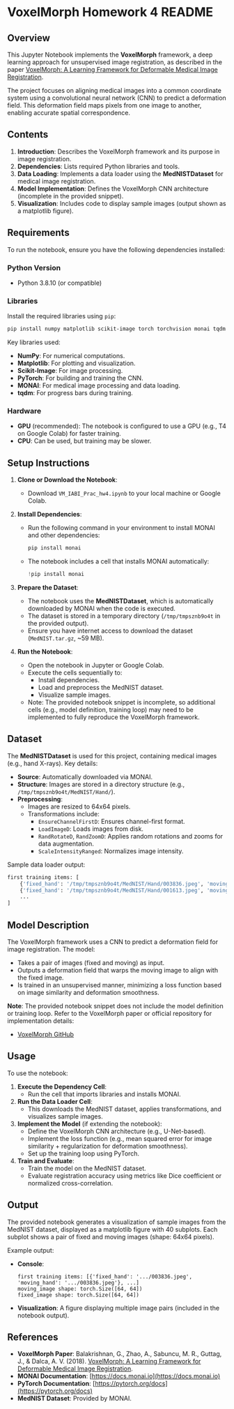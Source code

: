 # VoxelMorph Homework 4 README

## Overview
This Jupyter Notebook implements the **VoxelMorph** framework, a deep learning approach for unsupervised image registration, as described in the paper [VoxelMorph: A Learning Framework for Deformable Medical Image Registration](https://arxiv.org/pdf/1809.05231). 

The project focuses on aligning medical images into a common coordinate system using a convolutional neural network (CNN) to predict a deformation field. This deformation field maps pixels from one image to another, enabling accurate spatial correspondence.

## Contents
1. **Introduction**: Describes the VoxelMorph framework and its purpose in image registration.
2. **Dependencies**: Lists required Python libraries and tools.
3. **Data Loading**: Implements a data loader using the **MedNISTDataset** for medical image registration.
4. **Model Implementation**: Defines the VoxelMorph CNN architecture (incomplete in the provided snippet).
5. **Visualization**: Includes code to display sample images (output shown as a matplotlib figure).

## Requirements
To run the notebook, ensure you have the following dependencies installed:

### Python Version
- Python 3.8.10 (or compatible)

### Libraries
Install the required libraries using `pip`:
```bash
pip install numpy matplotlib scikit-image torch torchvision monai tqdm
```

Key libraries used:
- **NumPy**: For numerical computations.
- **Matplotlib**: For plotting and visualization.
- **Scikit-Image**: For image processing.
- **PyTorch**: For building and training the CNN.
- **MONAI**: For medical image processing and data loading.
- **tqdm**: For progress bars during training.

### Hardware
- **GPU** (recommended): The notebook is configured to use a GPU (e.g., T4 on Google Colab) for faster training.
- **CPU**: Can be used, but training may be slower.

## Setup Instructions
1. **Clone or Download the Notebook**:
   - Download `VM_IABI_Prac_hw4.ipynb` to your local machine or Google Colab.

2. **Install Dependencies**:
   - Run the following command in your environment to install MONAI and other dependencies:
     ```bash
     pip install monai
     ```
   - The notebook includes a cell that installs MONAI automatically:
     ```python
     !pip install monai
     ```

3. **Prepare the Dataset**:
   - The notebook uses the **MedNISTDataset**, which is automatically downloaded by MONAI when the code is executed.
   - The dataset is stored in a temporary directory (`/tmp/tmpsznb9o4t` in the provided output).
   - Ensure you have internet access to download the dataset (`MedNIST.tar.gz`, ~59 MB).

4. **Run the Notebook**:
   - Open the notebook in Jupyter or Google Colab.
   - Execute the cells sequentially to:
     - Install dependencies.
     - Load and preprocess the MedNIST dataset.
     - Visualize sample images.
   - Note: The provided notebook snippet is incomplete, so additional cells (e.g., model definition, training loop) may need to be implemented to fully reproduce the VoxelMorph framework.

## Dataset
The **MedNISTDataset** is used for this project, containing medical images (e.g., hand X-rays). Key details:
- **Source**: Automatically downloaded via MONAI.
- **Structure**: Images are stored in a directory structure (e.g., `/tmp/tmpsznb9o4t/MedNIST/Hand/`).
- **Preprocessing**:
  - Images are resized to 64x64 pixels.
  - Transformations include:
    - `EnsureChannelFirstD`: Ensures channel-first format.
    - `LoadImageD`: Loads images from disk.
    - `RandRotateD`, `RandZoomD`: Applies random rotations and zooms for data augmentation.
    - `ScaleIntensityRanged`: Normalizes image intensity.

Sample data loader output:
```python
first training items: [
    {'fixed_hand': '/tmp/tmpsznb9o4t/MedNIST/Hand/003836.jpeg', 'moving_hand': '/tmp/tmpsznb9o4t/MedNIST/Hand/003836.jpeg'},
    {'fixed_hand': '/tmp/tmpsznb9o4t/MedNIST/Hand/001613.jpeg', 'moving_hand': '/tmp/tmpsznb9o4t/MedNIST/Hand/001613.jpeg'},
    ...
]
```

## Model Description
The VoxelMorph framework uses a CNN to predict a deformation field for image registration. The model:
- Takes a pair of images (fixed and moving) as input.
- Outputs a deformation field that warps the moving image to align with the fixed image.
- Is trained in an unsupervised manner, minimizing a loss function based on image similarity and deformation smoothness.

**Note**: The provided notebook snippet does not include the model definition or training loop. Refer to the VoxelMorph paper or official repository for implementation details:
- [VoxelMorph GitHub](https://github.com/voxelmorph/voxelmorph)

## Usage
To use the notebook:
1. **Execute the Dependency Cell**:
   - Run the cell that imports libraries and installs MONAI.
2. **Run the Data Loader Cell**:
   - This downloads the MedNIST dataset, applies transformations, and visualizes sample images.
3. **Implement the Model** (if extending the notebook):
   - Define the VoxelMorph CNN architecture (e.g., U-Net-based).
   - Implement the loss function (e.g., mean squared error for image similarity + regularization for deformation smoothness).
   - Set up the training loop using PyTorch.
4. **Train and Evaluate**:
   - Train the model on the MedNIST dataset.
   - Evaluate registration accuracy using metrics like Dice coefficient or normalized cross-correlation.

## Output
The provided notebook generates a visualization of sample images from the MedNIST dataset, displayed as a matplotlib figure with 40 subplots. Each subplot shows a pair of fixed and moving images (shape: 64x64 pixels).

Example output:
- **Console**:
  ```
  first training items: [{'fixed_hand': '.../003836.jpeg', 'moving_hand': '.../003836.jpeg'}, ...]
  moving_image shape: torch.Size([64, 64])
  fixed_image shape: torch.Size([64, 64])
  ```
- **Visualization**: A figure displaying multiple image pairs (included in the notebook output).

## References
- **VoxelMorph Paper**: Balakrishnan, G., Zhao, A., Sabuncu, M. R., Guttag, J., & Dalca, A. V. (2018). [VoxelMorph: A Learning Framework for Deformable Medical Image Registration](https://arxiv.org/pdf/1809.05231).
- **MONAI Documentation**: [https://docs.monai.io](https://docs.monai.io)
- **PyTorch Documentation**: [https://pytorch.org/docs](https://pytorch.org/docs)
- **MedNIST Dataset**: Provided by MONAI.
